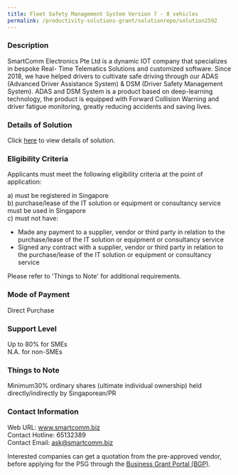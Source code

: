 ```yaml
---
title: Fleet Safety Management System Version 7 - 8 vehicles
permalink: /productivity-solutions-grant/solutionrepo/solution2592
---
```


### Description

SmartComm Electronics Pte Ltd is a dynamic IOT company that specializes in bespoke Real- Time Telematics Solutions and customized software. Since 2018, we have helped drivers to cultivate safe driving through our ADAS (Advanced Driver Assistance System) & DSM (Driver Safety Management System). 
ADAS and DSM System is a product based on deep-learning technology, the product is equipped with Forward Collision Warning and driver fatigue monitoring, greatly reducing accidents and saving lives.

### Details of Solution

Click <a href='https://www.gobusiness.gov.sg/images/psg/SmartComm_Electronics_20210158_Desensitised_Annex_3_Part_3.pdf' target='_blank' rel='noopener'>here</a> to view details of solution.

### Eligibility Criteria

Applicants must meet the following eligibility criteria at the point of application:

a) must be registered in Singapore <br>
b) purchase/lease of the IT solution or equipment or consultancy service must be used in Singapore <br>
c) must not have:
- Made any payment to a supplier, vendor or third party in relation to the purchase/lease of the IT solution or equipment or consultancy service
- Signed any contract with a supplier, vendor or third party in relation to the purchase/lease of the IT solution or equipment or consultancy service

Please refer to 'Things to Note' for additional requirements.

### Mode of Payment
Direct Purchase

### Support Level
Up to 80% for SMEs <br>
N.A. for non-SMEs

### Things to Note
Minimum30% ordinary shares (ultimate individual ownership) held directly/indirectly by Singaporean/PR

### Contact Information
Web URL: www.smartcomm.biz <br>Contact Hotline: 65132389 <br>Contact Email: ask@smartcomm.biz <br>

Interested companies can get a quotation from the pre-approved vendor, before applying for the PSG through the <a target='_blank' rel='noopener' href='https://www.businessgrants.gov.sg/'>Business Grant Portal (BGP)</a>.
